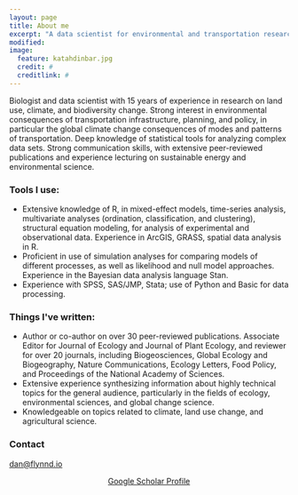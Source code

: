 ```yaml
---
layout: page
title: About me
excerpt: "A data scientist for environmental and transportation research."
modified: 
image:
  feature: katahdinbar.jpg
  credit: #
  creditlink: #
---
```


Biologist and data scientist with 15 years of experience in research on land use, climate, and biodiversity change. Strong interest in environmental consequences of transportation infrastructure, planning, and policy, in particular the global climate change consequences of modes and patterns of transportation. Deep knowledge of statistical tools for analyzing complex data sets. Strong communication skills, with extensive peer-reviewed publications and experience lecturing on sustainable energy and environmental science. 

### Tools I use:

* Extensive knowledge of R, in mixed-effect models, time-series analysis, multivariate analyses (ordination, classification, and clustering), structural equation modeling, for analysis of experimental and observational data. Experience in ArcGIS, GRASS, spatial data analysis in R.
* Proficient in use of simulation analyses for comparing models of different processes, as well as likelihood and null model approaches. Experience in the Bayesian data analysis language Stan.
* Experience with SPSS, SAS/JMP, Stata; use of Python and Basic for data processing. 

### Things I've written:

* Author or co-author on over 30 peer-reviewed publications. Associate Editor for Journal of Ecology and Journal of Plant Ecology, and reviewer for over 20 journals, including Biogeosciences, Global Ecology and Biogeography, Nature Communications, Ecology Letters, Food Policy, and Proceedings of the National Academy of Sciences. 
* Extensive experience synthesizing information about highly technical topics for the general audience, particularly in the fields of ecology, environmental sciences, and global change science. 
* Knowledgeable on topics related to climate, land use change, and agricultural science.

### Contact

[dan@flynnd.io](mailto:dan@flynnd.io)

<center>
<a href="https://scholar.google.com/citations?user=otWCBH8AAAAJ&hl=en" class="btn">Google Scholar Profile</a>
</center>
